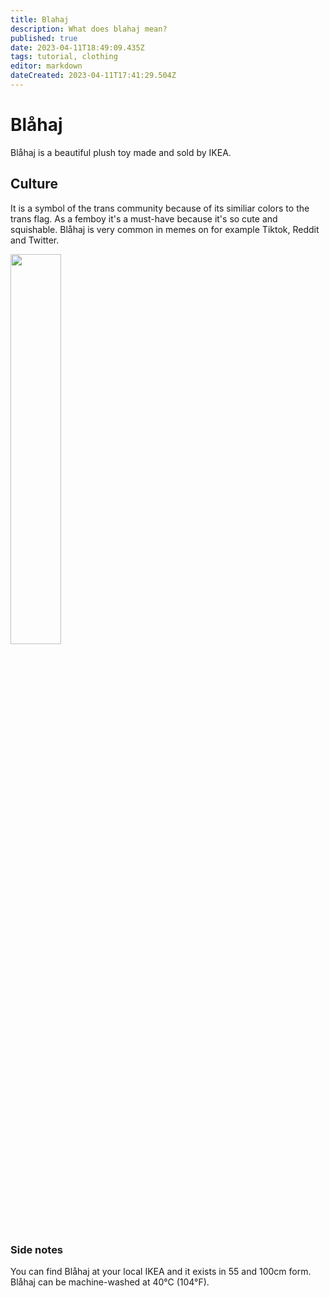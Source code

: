 ```yaml
---
title: Blahaj
description: What does blahaj mean?
published: true
date: 2023-04-11T18:49:09.435Z
tags: tutorial, clothing
editor: markdown
dateCreated: 2023-04-11T17:41:29.504Z
---
```


# Blåhaj

Blåhaj is a beautiful plush toy made and sold by IKEA. 

## Culture
It is a symbol of the trans community because of its similiar colors to the trans flag.
As a femboy it's a must-have because it's so cute and squishable.
Blåhaj is very common in memes on for example Tiktok, Reddit and Twitter.

<img src="https://www.ikea.com/kw/en/images/products/blahaj-soft-toy-shark__0710175_pe727378_s5.jpg?f=l" width="40%"/>

### Side notes
You can find Blåhaj at your local IKEA and it exists in 55 and 100cm form. Blåhaj can be machine-washed at 40°C (104°F).



